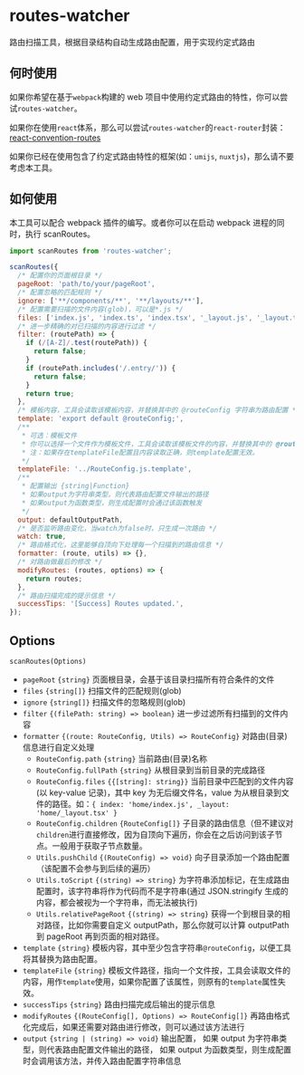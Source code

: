 # routes-watcher

路由扫描工具，根据目录结构自动生成路由配置，用于实现约定式路由

## 何时使用

如果你希望在基于`webpack`构建的 web 项目中使用约定式路由的特性，你可以尝试`routes-watcher`。

如果你在使用`react`体系，那么可以尝试`routes-watcher`的`react-router`封装：[react-convention-routes](https://github.com/NicoKam/react-convention-router)

如果你已经在使用包含了约定式路由特性的框架(如：`umijs`, `nuxtjs`)，那么请不要考虑本工具。

## 如何使用

本工具可以配合 webpack 插件的编写。或者你可以在启动 webpack 进程的同时，执行 scanRoutes。

```javascript
import scanRoutes from 'routes-watcher';

scanRoutes({
  /* 配置你的页面根目录 */
  pageRoot: 'path/to/your/pageRoot',
  /* 配置忽略的匹配规则 */
  ignore: ['**/components/**', '**/layouts/**'],
  /* 配置需要扫描的文件内容(glob)，可以是*.js */
  files: ['index.js', 'index.ts', 'index.tsx', '_layout.js', '_layout.ts', '_layout.jsx', '_layout.tsx'],
  /* 进一步精确的对已扫描的内容进行过滤 */
  filter: (routePath) => {
    if (/[A-Z]/.test(routePath)) {
      return false;
    }
    if (routePath.includes('/.entry/')) {
      return false;
    }
    return true;
  },
  /* 模板内容，工具会读取该模板内容，并替换其中的 @routeConfig 字符串为路由配置 */
  template: 'export default @routeConfig;',
  /**
   * 可选：模板文件
   * 你可以选择一个文件作为模板文件，工具会读取该模板文件的内容，并替换其中的 @routeConfig 字符串为路由配置
   * 注：如果存在templateFile配置且内容读取正确，则template配置无效。
   */
  templateFile: '../RouteConfig.js.template',
  /**
   * 配置输出 {string|Function}
   * 如果output为字符串类型，则代表路由配置文件输出的路径
   * 如果output为函数类型，则生成配置时会通过该函数触发
   */
  output: defaultOutputPath,
  /* 是否监听路由变化，当watch为false时，只生成一次路由 */
  watch: true,
  /* 路由格式化，这里能够自顶向下处理每一个扫描到的路由信息 */
  formatter: (route, utils) => {},
  /* 对路由做最后的修改 */
  modifyRoutes: (routes, options) => {
    return routes;
  },
  /* 路由扫描完成的提示信息 */
  successTips: '[Success] Routes updated.',
});
```

## Options

`scanRoutes(Options)`

- `pageRoot` `{string}` 页面根目录，会基于该目录扫描所有符合条件的文件
- `files` `{string[]}` 扫描文件的匹配规则(glob)
- `ignore` `{string[]}` 扫描文件的忽略规则(glob)
- `filter` `{(filePath: string) => boolean}` 进一步过滤所有扫描到的文件内容
- `formatter` `{(route: RouteConfig, Utils) => RouteConfig}` 对路由(目录)信息进行自定义处理
  - `RouteConfig.path` `{string}` 当前路由(目录)名称
  - `RouteConfig.fullPath` `{string}` 从根目录到当前目录的完成路径
  - `RouteConfig.files` `{{[string]: string}}` 当前目录中匹配到的文件内容(以 key-value 记录)，其中 key 为无后缀文件名，value 为从根目录到文件的路径。如：`{ index: 'home/index.js', _layout: 'home/_layout.tsx' }`
  - `RouteConfig.children` `{RouteConfig[]}` 子目录的路由信息（但不建议对`children`进行直接修改，因为自顶向下遍历，你会在之后访问到该子节点。一般用于获取子节点数量。
  - `Utils.pushChild` `{(RouteConfig) => void}` 向子目录添加一个路由配置（该配置不会参与到后续的遍历）
  - `Utils.toScript` `{(string) => string}` 为字符串添加标记，在生成路由配置时，该字符串将作为代码而不是字符串(通过 JSON.stringify 生成的内容，都会被视为一个字符串，而无法被执行)
  - `Utils.relativePageRoot` `{(string) => string}` 获得一个到根目录的相对路径，比如你需要自定义 outputPath，那么你就可以计算 outputPath 到 pageRoot 再到页面的相对路径。
- `template` `{string}` 模板内容，其中至少包含字符串`@routeConfig`，以便工具将其替换为路由配置。
- `templateFile` `{string}` 模板文件路径，指向一个文件按，工具会读取文件的内容，用作`template`使用，如果你配置了该属性，则原有的`template`属性失效。
- `successTips` `{string}` 路由扫描完成后输出的提示信息
- `modifyRoutes` `{(RouteConfig[], Options) => RouteConfig[]}` 再路由格式化完成后，如果还需要对路由进行修改，则可以通过该方法进行
- `output` `{string | (string) => void}` 输出配置， 如果 output 为字符串类型，则代表路由配置文件输出的路径， 如果 output 为函数类型，则生成配置时会调用该方法，并传入路由配置字符串信息
